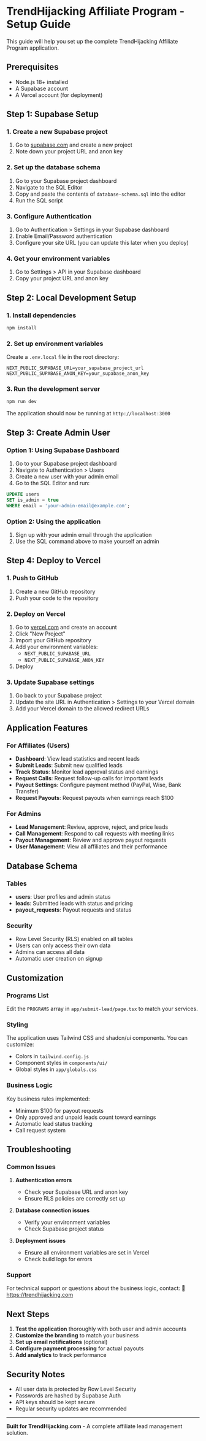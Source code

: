 # TrendHijacking Affiliate Program - Setup Guide

This guide will help you set up the complete TrendHijacking Affiliate Program application.

## Prerequisites

- Node.js 18+ installed
- A Supabase account
- A Vercel account (for deployment)

## Step 1: Supabase Setup

### 1. Create a new Supabase project
1. Go to [supabase.com](https://supabase.com) and create a new project
2. Note down your project URL and anon key

### 2. Set up the database schema
1. Go to your Supabase project dashboard
2. Navigate to the SQL Editor
3. Copy and paste the contents of `database-schema.sql` into the editor
4. Run the SQL script

### 3. Configure Authentication
1. Go to Authentication > Settings in your Supabase dashboard
2. Enable Email/Password authentication
3. Configure your site URL (you can update this later when you deploy)

### 4. Get your environment variables
1. Go to Settings > API in your Supabase dashboard
2. Copy your project URL and anon key

## Step 2: Local Development Setup

### 1. Install dependencies
```bash
npm install
```

### 2. Set up environment variables
Create a `.env.local` file in the root directory:
```env
NEXT_PUBLIC_SUPABASE_URL=your_supabase_project_url
NEXT_PUBLIC_SUPABASE_ANON_KEY=your_supabase_anon_key
```

### 3. Run the development server
```bash
npm run dev
```

The application should now be running at `http://localhost:3000`

## Step 3: Create Admin User

### Option 1: Using Supabase Dashboard
1. Go to your Supabase project dashboard
2. Navigate to Authentication > Users
3. Create a new user with your admin email
4. Go to the SQL Editor and run:
```sql
UPDATE users 
SET is_admin = true 
WHERE email = 'your-admin-email@example.com';
```

### Option 2: Using the application
1. Sign up with your admin email through the application
2. Use the SQL command above to make yourself an admin

## Step 4: Deploy to Vercel

### 1. Push to GitHub
1. Create a new GitHub repository
2. Push your code to the repository

### 2. Deploy on Vercel
1. Go to [vercel.com](https://vercel.com) and create an account
2. Click "New Project"
3. Import your GitHub repository
4. Add your environment variables:
   - `NEXT_PUBLIC_SUPABASE_URL`
   - `NEXT_PUBLIC_SUPABASE_ANON_KEY`
5. Deploy

### 3. Update Supabase settings
1. Go back to your Supabase project
2. Update the site URL in Authentication > Settings to your Vercel domain
3. Add your Vercel domain to the allowed redirect URLs

## Application Features

### For Affiliates (Users)
- **Dashboard**: View lead statistics and recent leads
- **Submit Leads**: Submit new qualified leads
- **Track Status**: Monitor lead approval status and earnings
- **Request Calls**: Request follow-up calls for important leads
- **Payout Settings**: Configure payment method (PayPal, Wise, Bank Transfer)
- **Request Payouts**: Request payouts when earnings reach $100

### For Admins
- **Lead Management**: Review, approve, reject, and price leads
- **Call Management**: Respond to call requests with meeting links
- **Payout Management**: Review and approve payout requests
- **User Management**: View all affiliates and their performance

## Database Schema

### Tables
- **users**: User profiles and admin status
- **leads**: Submitted leads with status and pricing
- **payout_requests**: Payout requests and status

### Security
- Row Level Security (RLS) enabled on all tables
- Users can only access their own data
- Admins can access all data
- Automatic user creation on signup

## Customization

### Programs List
Edit the `PROGRAMS` array in `app/submit-lead/page.tsx` to match your services.

### Styling
The application uses Tailwind CSS and shadcn/ui components. You can customize:
- Colors in `tailwind.config.js`
- Component styles in `components/ui/`
- Global styles in `app/globals.css`

### Business Logic
Key business rules implemented:
- Minimum $100 for payout requests
- Only approved and unpaid leads count toward earnings
- Automatic lead status tracking
- Call request system

## Troubleshooting

### Common Issues

1. **Authentication errors**
   - Check your Supabase URL and anon key
   - Ensure RLS policies are correctly set up

2. **Database connection issues**
   - Verify your environment variables
   - Check Supabase project status

3. **Deployment issues**
   - Ensure all environment variables are set in Vercel
   - Check build logs for errors

### Support
For technical support or questions about the business logic, contact:
🔗 https://trendhijacking.com

## Next Steps

1. **Test the application** thoroughly with both user and admin accounts
2. **Customize the branding** to match your business
3. **Set up email notifications** (optional)
4. **Configure payment processing** for actual payouts
5. **Add analytics** to track performance

## Security Notes

- All user data is protected by Row Level Security
- Passwords are hashed by Supabase Auth
- API keys should be kept secure
- Regular security updates are recommended

---

**Built for TrendHijacking.com** - A complete affiliate lead management solution. 